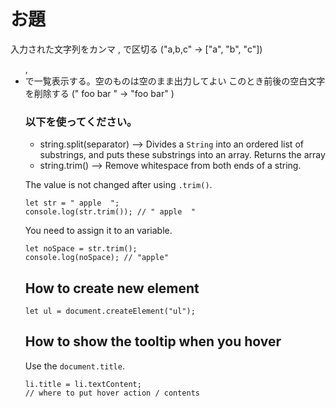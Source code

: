 # お題
入力された文字列をカンマ , で区切る ("a,b,c" → ["a", "b", "c"])  
<ul>, <li> で一覧表示する。空のものは空のまま出力してよい  
このとき前後の空白文字を削除する (" foo bar  " → "foo bar" )  

### 以下を使ってください。

- string.split(separator) --> Divides a `String` into an ordered list of substrings, and puts these substrings into an array. Returns the array  
- string.trim() --> Remove whitespace from both ends of a string.

The value is not changed after using `.trim()`.  
```JS
let str = " apple  ";
console.log(str.trim()); // " apple  "
```

You need to assign it to an variable.
```JS
let noSpace = str.trim();
console.log(noSpace); // "apple"
```


## How to create new element
```JS
let ul = document.createElement("ul");
```

## How to show the tooltip when you hover

Use the `document.title`.

```JS
li.title = li.textContent;
// where to put hover action / contents
```